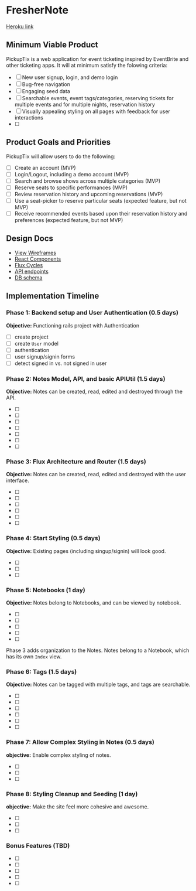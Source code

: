 # FresherNote

[Heroku link][heroku]

[heroku]: http://www.herokuapp.com

## Minimum Viable Product

PickupTix is a web application for event ticketing inspired by EventBrite
and other ticketing apps. It will at minimum satisfy the folowing criteria:

- [ ] New user signup, login, and demo login
- [ ] Bug-free navigation
- [ ] Engaging seed data
- [ ] Searchable events, event tags/categories, reserving tickets for multiple events and for multiple nights, reservation history
- [ ] Visually appealing styling on all pages with feedback for user interactions
- [ ]

## Product Goals and Priorities

PickupTix will allow users to do the following:

- [ ] Create an account (MVP)
- [ ] Login/Logout, including a demo account (MVP)
- [ ] Search and browse shows across multiple categories (MVP)
- [ ] Reserve seats to specific performances (MVP)
- [ ] Review reservation history and upcoming reservations (MVP)
- [ ] Use a seat-picker to reserve particular seats (expected feature, but not MVP)
- [ ] Receive recommended events based upon their reservation history and preferences (expected feature, but not MVP)

## Design Docs
* [View Wireframes][views]
* [React Components][components]
* [Flux Cycles][flux-cycles]
* [API endpoints][api-endpoints]
* [DB schema][schema]

[views]: ./docs/views.md
[components]: ./docs/components.md
[flux-cycles]: ./docs/flux-cycles.md
[api-endpoints]: ./docs/api-endpoints.md
[schema]: ./docs/schema.md

## Implementation Timeline

### Phase 1: Backend setup and User Authentication (0.5 days)

**Objective:** Functioning rails project with Authentication

- [ ] create project
- [ ] create `User` model
- [ ] authentication
- [ ] user signup/signin forms
- [ ] detect signed in vs. not signed in user

### Phase 2: Notes Model, API, and basic APIUtil (1.5 days)

**Objective:** Notes can be created, read, edited and destroyed through
the API.

- [ ]
- [ ]
- [ ]
- [ ]
- [ ]
- [ ]
- [ ]

### Phase 3: Flux Architecture and Router (1.5 days)

**Objective:** Notes can be created, read, edited and destroyed with the
user interface.

- [ ]
- [ ]
- [ ]
- [ ]
- [ ]
- [ ]

### Phase 4: Start Styling (0.5 days)

**Objective:** Existing pages (including singup/signin) will look good.

- [ ]
- [ ]
- [ ]

### Phase 5: Notebooks (1 day)

**Objective:** Notes belong to Notebooks, and can be viewed by notebook.

- [ ]
- [ ]
- [ ]
- [ ]
- [ ]

Phase 3 adds organization to the Notes. Notes belong to a Notebook,
which has its own `Index` view.

### Phase 6: Tags (1.5 days)

**Objective:** Notes can be tagged with multiple tags, and tags are searchable.

- [ ]
- [ ]
- [ ]
- [ ]
- [ ]
- [ ]

### Phase 7: Allow Complex Styling in Notes (0.5 days)

**objective:** Enable complex styling of notes.

- [ ]
- [ ]
- [ ]

### Phase 8: Styling Cleanup and Seeding (1 day)

**objective:** Make the site feel more cohesive and awesome.

- [ ]
- [ ]
- [ ]

### Bonus Features (TBD)
- [ ]
- [ ]
- [ ]
- [ ]
- [ ]

[phase-one]: ./docs/phases/phase1.md
[phase-two]: ./docs/phases/phase2.md
[phase-three]: ./docs/phases/phase3.md
[phase-four]: ./docs/phases/phase4.md
[phase-five]: ./docs/phases/phase5.md

